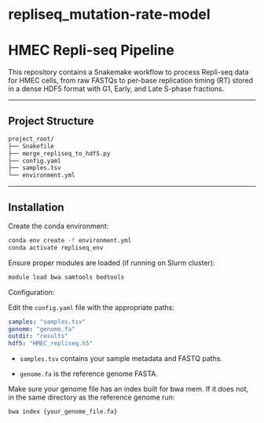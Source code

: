 # repliseq_mutation-rate-model

# HMEC Repli-seq Pipeline

This repository contains a Snakemake workflow to process Repli-seq data for HMEC cells, from raw FASTQs to per-base replication timing (RT) stored in a dense HDF5 format with G1, Early, and Late S-phase fractions.

---

## Project Structure

```markdown
project_root/
├── Snakefile
├── merge_repliseq_to_hdf5.py
├── config.yaml
├── samples.tsv
└── environment.yml
```
---

## Installation

Create the conda environment:

```bash
conda env create -f environment.yml
conda activate repliseq_env
```

Ensure proper modules are loaded (if running on Slurm cluster):

```bash
module load bwa samtools bedtools
```

Configuration:

Edit the `config.yaml` file with the appropriate paths:

```yaml
samples: "samples.tsv"
genome: "genome.fa"
outdir: "results"
hdf5: "HMEC_repliseq.h5"
```
- `samples.tsv` contains your sample metadata and FASTQ paths.

- `genome.fa` is the reference genome FASTA.

Make sure your genome file has an index built for bwa mem. If it does not, in the same directory as the reference genome run:

```bash
bwa index {your_genome_file.fa}
```
